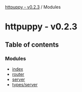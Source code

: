 [httpuppy - v0.2.3](README.md) / Modules

# httpuppy - v0.2.3

## Table of contents

### Modules

- [index](modules/index.md)
- [router](modules/router.md)
- [server](modules/server.md)
- [types/server](modules/types_server.md)
